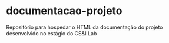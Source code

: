# documentacao-projeto
Repositório para hospedar o HTML da documentação do projeto desenvolvido no estágio do CS&amp;I Lab

